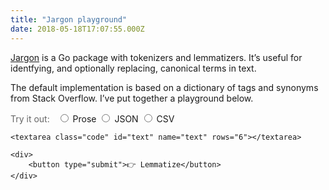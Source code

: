 ```yaml
---
title: "Jargon playground"
date: 2018-05-18T17:07:55.000Z
---
```


[Jargon](https://github.com/clipperhouse/jargon) is a Go package with tokenizers and lemmatizers. It’s useful for identfying, and optionally replacing, canonical terms in text.

The default implementation is based on a dictionary of tags and synonyms from Stack Overflow. I’ve put together a playground below.

<style type="text/css">
    #result, #examples {
        display:none;
        margin-top: 12px;
    }
    .hint {
        color: #666;
        padding-right: 8px;
    }
    span.lemma {
        background-color: #ffffcc;
        padding: 3px;
    }
    button {
        width: auto;
    }
</style>

<form action="//jargon-demo.appspot.com/jargon" method="POST" id="text-form">
    <span class="hint">
        Try it out:
    </span>
    <label for="prose">
        <input type="radio" id="prose" name="format" value="prose">
        Prose
    </label>
    <label for="json">
        <input type="radio" id="json" name="format" value="json">
        JSON
    </label>        
    <label for="csv">
        <input type="radio" id="csv" name="format" value="csv">
        CSV
    </label>

    <textarea class="code" id="text" name="text" rows="6"></textarea>

    <div>
        <button type="submit">👉 Lemmatize</button>
    </div>
</form>

<div id="result" class="pre code">
</div>

<div id="examples">
    <div id="prose">
We can lemmatize some plain prose, perhaps a job listing.

We are looking for experienced Rails developers, with experience in HTML 5 and T-SQL.

Experience with ObjC and React Native is a plus.
    </div>
    <div id="csv">
Name,Skills,Years
Jane Doe,"c sharp, ecma script",6
Foo Bar,"aspnet mvc R NodeJS", 7.5
    </div>
    <div id="json">
{
    "product": {
        "name": "Microsoft Access",
    },
    "product": {
        "name": "X Code",
    }
}
    </div>
</div>

<script src="https://code.jquery.com/jquery-3.3.1.min.js"></script>

<script type="text/javascript" defer>
    (function () {
        // Intercept the submit to use ajax
        $(document).on("submit", "#text-form", function (e) {
            var url = this.action;
            var data = $(this).serialize();
            $.ajax({
                type: "POST",
                url: url,             
                crossDomain: false,
                data: data,
                success: update
            });
            e.preventDefault();
        });

        function update(html) {
            $("#result").html(html);
            if (html) {
                $("#result").show();
            } else {
                $("#result").hide();
            }
        }

        $(document).on("change", "input[name='format']", function (e) {
            var id = this.id;
            var example = $("#examples").find('#' + id);
            var text = example.text().trim();
            $("form #text").val(text).focus();
            $("#result").html('').hide();
        });

        $("input#prose").click();
    })();
</script>